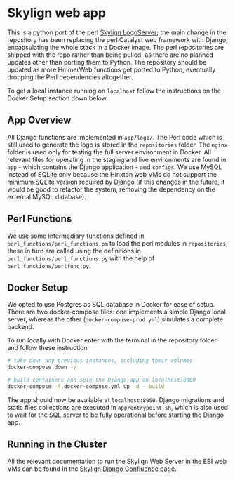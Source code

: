 # Skylign web app

This is a python port of the perl [Skylign LogoServer](https://github.com/ProteinsWebTeam/LogoServer); the main change in the repository has been replacing the perl Catalyst web framework with Django, encapsulating the whole stack in a Docker image. The perl repositories are shipped with the repo rather than being pulled, as there are no planned updates other than porting them to Python. The repository should be updated as more HmmerWeb functions get ported to Python, eventually dropping the Perl dependencies altogether.

To get a local instance running on `localhost` follow the instructions on the Docker Setup section down below.

## App Overview

All Django functions are implemented in `app/logo/`. The Perl code which is still used to generate the logo is stored in the `repositories` folder. The `nginx` folder is used only for testing the full server environment in Docker. All relevant files for operating in the staging and live environments are found in `app` - which contains the Django application - and `configs`. We use MySQL instead of SQLite only because the Hinxton web VMs do not support the minimum SQLite version required by Django (if this changes in the future, it would be good to refactor the system, removing the dependency on the external MySQL database).

## Perl Functions

We use some intermediary functions defined in `perl_functions/perl_functions.pm` to load the perl modules in `repositories`; these in turn are called using the definitions in `perl_functions/perl_functions.py` with the help of `perl_functions/perlfunc.py`.

## Docker Setup

We opted to use Postgres as SQL database in Docker for ease of setup. There are two docker-compose files: one implements a simple Django local server, whereas the other (`docker-compose-prod.yml`) simulates a complete backend.

To run locally with Docker enter with the terminal in the repository folder and follow these instruction

```bash
# take down any previous instances, including their volumes
docker-compose down -v

# build containers and spin the Django app on localhost:8000
docker-compose -f docker-compose.yml up -d --build
```

The app should now be available at `localhost:8000`. Django migrations and static files collections are executed in `app/entrypoint.sh`, which is also used to wait for the SQL server to be fully operational before starting the Django app.

## Running in the Cluster

All the relevant documentation to run the Skylign Web Server in the EBI web VMs can be found in the [Skylign Django Confluence page](https://www.ebi.ac.uk/seqdb/confluence/display/PF/Skylign+with+Django+setup).